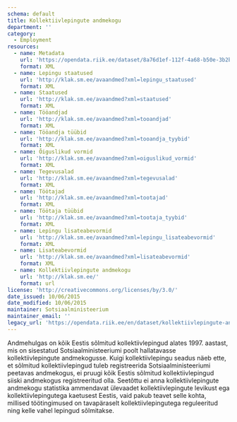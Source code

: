 ```yaml
---
schema: default
title: Kollektiivlepingute andmekogu
department: ''
category:
  - Employment
resources:
  - name: Metadata
    url: 'https://opendata.riik.ee/dataset/8a76d1ef-112f-4a68-b50e-3b2b3f16bb5c/resource/83051c82-1d34-4bd5-a26d-789586ee3e15/download/avaandmedxmllepingud'
    format: XML
  - name: Lepingu staatused
    url: 'http://klak.sm.ee/avaandmed?xml=lepingu_staatused'
    format: XML
  - name: Staatused
    url: 'http://klak.sm.ee/avaandmed?xml=staatused'
    format: XML
  - name: Tööandjad
    url: 'http://klak.sm.ee/avaandmed?xml=tooandjad'
    format: XML
  - name: Tööandja tüübid
    url: 'http://klak.sm.ee/avaandmed?xml=tooandja_tyybid'
    format: XML
  - name: Õiguslikud vormid
    url: 'http://klak.sm.ee/avaandmed?xml=oiguslikud_vormid'
    format: XML
  - name: Tegevusalad
    url: 'http://klak.sm.ee/avaandmed?xml=tegevusalad'
    format: XML
  - name: Töötajad
    url: 'http://klak.sm.ee/avaandmed?xml=tootajad'
    format: XML
  - name: Töötaja tüübid
    url: 'http://klak.sm.ee/avaandmed?xml=tootaja_tyybid'
    format: XML
  - name: Lepingu lisateabevormid
    url: 'http://klak.sm.ee/avaandmed?xml=lepingu_lisateabevormid'
    format: XML
  - name: Lisateabevormid
    url: 'http://klak.sm.ee/avaandmed?xml=lisateabevormid'
    format: XML
  - name: Kollektiivlepingute andmekogu
    url: 'http://klak.sm.ee/'
    format: url
license: 'http://creativecommons.org/licenses/by/3.0/'
date_issued: 10/06/2015
date_modified: 10/06/2015
maintainer: Sotsiaalministeerium
maintainer_email: ''
legacy_url: 'https://opendata.riik.ee/en/dataset/kollektiivlepingute-andmekogu'
---
```

Andmehulgas on kõik Eestis sõlmitud kollektiivlepingud alates 1997. aastast, mis on sisestatud Sotsiaalministeeriumi poolt hallatavasse kollektiivlepingute andmekogusse.
   Kuigi kollektiivlepingu seadus näeb ette, et sõlmitud kollektiivlepingud tuleb registreerida Sotsiaalministeeriumi peetavas andmekogus, ei pruugi kõik Eestis sõlmitud kollektiivlepingud siiski andmekogus registreeritud olla. Seetõttu ei anna kollektiivlepingute andmekogu statistika ammendavat ülevaadet kollektiivlepingute levikust ega kollektiivlepingutega kaetusest Eestis, vaid pakub teavet selle kohta, millised töötingimused on tavapäraselt kollektiivlepingutega reguleeritud ning kelle vahel lepingud sõlmitakse.